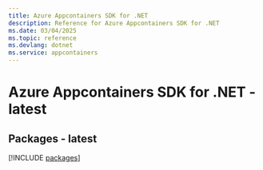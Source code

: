 ```yaml
---
title: Azure Appcontainers SDK for .NET
description: Reference for Azure Appcontainers SDK for .NET
ms.date: 03/04/2025
ms.topic: reference
ms.devlang: dotnet
ms.service: appcontainers
---
```

# Azure Appcontainers SDK for .NET - latest
## Packages - latest
[!INCLUDE [packages](appcontainers-index.md)]